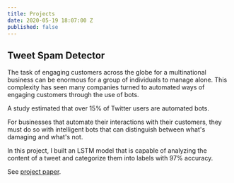 ```yaml
---
title: Projects
date: 2020-05-19 18:07:00 Z
published: false
---
```


## Tweet Spam Detector

The task of engaging customers across the globe for a multinational business can be enormous for a group of individuals to manage alone. This complexity has seen many companies turned to automated ways of engaging customers through the use of bots.
 
A study estimated that over 15% of Twitter users are automated bots.

For businesses that automate their interactions with their customers, they must do so with intelligent bots that can distinguish between what's damaging and what's not.
 

In this project, I built an LSTM model that is capable of analyzing the content of a tweet and categorize them into labels with 97% accuracy. 

See [project paper](/uploads/Machine%20Learning%20Approach%20To%20Tweet%20Spam%20Detection.pdf).
